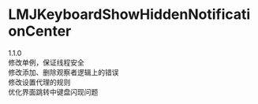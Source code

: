 # LMJKeyboardShowHiddenNotificationCenter

1.1.0         
修改单例，保证线程安全          
修改添加、删除观察者逻辑上的错误            
修改设置代理的规则              
优化界面跳转中键盘闪现问题              
